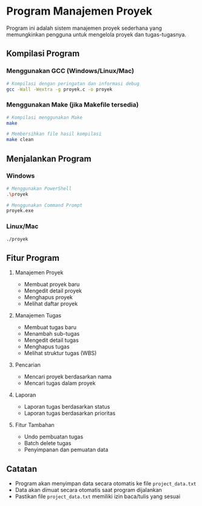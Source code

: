 # Program Manajemen Proyek

Program ini adalah sistem manajemen proyek sederhana yang memungkinkan pengguna untuk mengelola proyek dan tugas-tugasnya.

## Kompilasi Program

### Menggunakan GCC (Windows/Linux/Mac)
```bash
# Kompilasi dengan peringatan dan informasi debug
gcc -Wall -Wextra -g proyek.c -o proyek
```

### Menggunakan Make (jika Makefile tersedia)
```bash
# Kompilasi menggunakan Make
make

# Membersihkan file hasil kompilasi
make clean
```

## Menjalankan Program

### Windows
```bash
# Menggunakan PowerShell
.\proyek

# Menggunakan Command Prompt
proyek.exe
```

### Linux/Mac
```bash
./proyek
```

## Fitur Program
1. Manajemen Proyek
   - Membuat proyek baru
   - Mengedit detail proyek
   - Menghapus proyek
   - Melihat daftar proyek

2. Manajemen Tugas
   - Membuat tugas baru
   - Menambah sub-tugas
   - Mengedit detail tugas
   - Menghapus tugas
   - Melihat struktur tugas (WBS)

3. Pencarian
   - Mencari proyek berdasarkan nama
   - Mencari tugas dalam proyek

4. Laporan
   - Laporan tugas berdasarkan status
   - Laporan tugas berdasarkan prioritas

5. Fitur Tambahan
   - Undo pembuatan tugas
   - Batch delete tugas
   - Penyimpanan dan pemuatan data

## Catatan
- Program akan menyimpan data secara otomatis ke file `project_data.txt`
- Data akan dimuat secara otomatis saat program dijalankan
- Pastikan file `project_data.txt` memiliki izin baca/tulis yang sesuai 